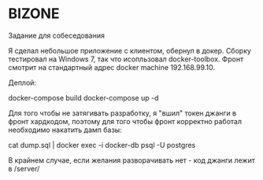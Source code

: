 # BIZONE
Задание для собеседования

Я сделал небольшое приложение с клиентом, обернул в докер. Сборку тестировал на Windows 7, так что исопльзовал docker-toolbox.
Фронт смотрит на стандартный адрес docker machine 192.168.99.10.

Деплой:

docker-compose build
docker-compose up -d

Для того чтобы не затягивать разработку, я "вшил" токен джанги в фронт хардкодом, 
поэтому для того чтобы фронт корректно работал необходимо накатить дамп базы:

cat dump.sql | docker exec -i docker-db psql -U postgres

В крайнем случае, если желания разворачивать нет - код джанги лежит в /server/
